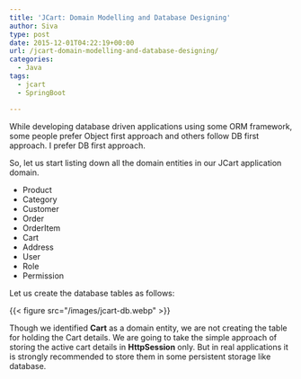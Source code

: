 ```yaml
---
title: 'JCart: Domain Modelling and Database Designing'
author: Siva
type: post
date: 2015-12-01T04:22:19+00:00
url: /jcart-domain-modelling-and-database-designing/
categories:
  - Java
tags:
  - jcart
  - SpringBoot

---
```

While developing database driven applications using some ORM framework, some people prefer Object first approach and others follow DB first approach. I prefer DB first approach.

So, let us start listing down all the domain entities in our JCart application domain.

  * Product
  * Category
  * Customer
  * Order
  * OrderItem
  * Cart
  * Address
  * User
  * Role
  * Permission

Let us create the database tables as follows:

{{< figure src="/images/jcart-db.webp" >}}


Though we identified **Cart** as a domain entity, we are not creating the table for holding the Cart details. We are going to take the simple approach of storing the active cart details in **HttpSession** only. But in real applications it is strongly recommended to store them in some persistent storage like database.
